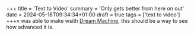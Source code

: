 +++
title = 'Text to Video'
summary = 'Only gets better from here on out'
date = 2024-05-18T09:34:34+01:00
draft = true
tags = ['text to video']
+++«
was able to make wsith [Dream Machine](https://lumalabs.ai/dream-machine), this should be a way to see how advanced it is.

